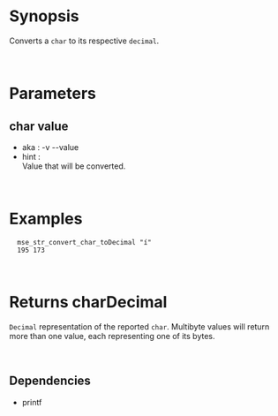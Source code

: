 # Synopsis

Converts a `char` to its respective `decimal`.



&nbsp;

# Parameters

## char value

- aka       : -v --value
- hint      :  
  Value that will be converted.



&nbsp;

# Examples

``` shell
  mse_str_convert_char_toDecimal "í" 
  195 173
```



&nbsp;

# Returns charDecimal

`Decimal` representation of the reported `char`.
Multibyte values will return more than one value, each representing one of its 
bytes.



&nbsp;

## Dependencies

- printf
